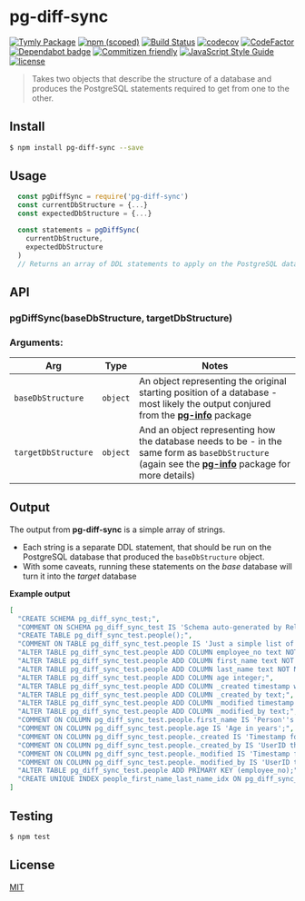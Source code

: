# pg-diff-sync
[![Tymly Package](https://img.shields.io/badge/tymly-package-blue.svg)](https://tymly.io/)
[![npm (scoped)](https://img.shields.io/npm/v/@wmfs/pg-diff-sync.svg)](https://www.npmjs.com/package/@wmfs/pg-diff-sync)
[![Build Status](https://travis-ci.org/wmfs/pg-diff-sync.svg?branch=master)](https://travis-ci.org/wmfs/pg-diff-sync)
[![codecov](https://codecov.io/gh/wmfs/pg-diff-sync/branch/master/graph/badge.svg)](https://codecov.io/gh/wmfs/pg-diff-sync)
[![CodeFactor](https://www.codefactor.io/repository/github/wmfs/pg-diff-sync/badge)](https://www.codefactor.io/repository/github/wmfs/pg-diff-sync)
[![Dependabot badge](https://img.shields.io/badge/Dependabot-active-brightgreen.svg)](https://dependabot.com/)
[![Commitizen friendly](https://img.shields.io/badge/commitizen-friendly-brightgreen.svg)](http://commitizen.github.io/cz-cli/)
[![JavaScript Style Guide](https://img.shields.io/badge/code_style-standard-brightgreen.svg)](https://standardjs.com)
[![license](https://img.shields.io/github/license/mashape/apistatus.svg)](https://github.com/wmfs/tymly/blob/master/packages/pg-concat/LICENSE)



	
> Takes two objects that describe the structure of a database and produces the PostgreSQL statements required to get from one to the other.

## <a name="install"></a>Install
```bash
$ npm install pg-diff-sync --save
```

## <a name="usage"></a>Usage

```javascript
  const pgDiffSync = require('pg-diff-sync')
  const currentDbStructure = {...} 
  const expectedDbStructure = {...} 

  const statements = pgDiffSync(
    currentDbStructure,
    expectedDbStructure
  )  
  // Returns an array of DDL statements to apply on the PostgreSQL database
```

## <a name="api"></a>API

### pgDiffSync(baseDbStructure, targetDbStructure)

### Arguments:
| Arg  | Type | Notes |
| ---  | ----- | ------ |
| `baseDbStructure`  | `object`  | An object representing the original starting position of a database - most likely the output conjured from the __[pg-info](https://github.com/wmfs/tymly/tree/master/packages/pg-info)__ package |
| `targetDbStructure`  | `object`  | And an object representing how the database needs to be - in the same form as `baseDbStructure` (again see the __[pg-info](https://github.com/wmfs/tymly/tree/master/packages/pg-info)__ package for more details) |

## <a name="output"></a>Output

The output from __pg-diff-sync__ is a simple array of strings.

* Each string is a separate DDL statement, that should be run on the PostgreSQL database that produced the `baseDbStructure` object. 
* With some caveats, running these statements on the _base_ database will turn it into the _target_ database

__Example output__

```json
[
  "CREATE SCHEMA pg_diff_sync_test;",
  "COMMENT ON SCHEMA pg_diff_sync_test IS 'Schema auto-generated by Relationize.js!';",
  "CREATE TABLE pg_diff_sync_test.people();",
  "COMMENT ON TABLE pg_diff_sync_test.people IS 'Just a simple list of people!';",
  "ALTER TABLE pg_diff_sync_test.people ADD COLUMN employee_no text NOT NULL;",
  "ALTER TABLE pg_diff_sync_test.people ADD COLUMN first_name text NOT NULL;",
  "ALTER TABLE pg_diff_sync_test.people ADD COLUMN last_name text NOT NULL;",
  "ALTER TABLE pg_diff_sync_test.people ADD COLUMN age integer;",
  "ALTER TABLE pg_diff_sync_test.people ADD COLUMN _created timestamp with time zone NOT NULL DEFAULT now();",
  "ALTER TABLE pg_diff_sync_test.people ADD COLUMN _created_by text;",
  "ALTER TABLE pg_diff_sync_test.people ADD COLUMN _modified timestamp with time zone NOT NULL DEFAULT now();",
  "ALTER TABLE pg_diff_sync_test.people ADD COLUMN _modified_by text;",
  "COMMENT ON COLUMN pg_diff_sync_test.people.first_name IS 'Person''s first name';",
  "COMMENT ON COLUMN pg_diff_sync_test.people.age IS 'Age in years';",
  "COMMENT ON COLUMN pg_diff_sync_test.people._created IS 'Timestamp for when this record was created';",
  "COMMENT ON COLUMN pg_diff_sync_test.people._created_by IS 'UserID that created this record (if known)';",
  "COMMENT ON COLUMN pg_diff_sync_test.people._modified IS 'Timestamp for when this record was last updated';",
  "COMMENT ON COLUMN pg_diff_sync_test.people._modified_by IS 'UserID that last modified this record (if known)';",
  "ALTER TABLE pg_diff_sync_test.people ADD PRIMARY KEY (employee_no);",
  "CREATE UNIQUE INDEX people_first_name_last_name_idx ON pg_diff_sync_test.people (first_name,last_name);"
]
```

## <a name="test"></a>Testing


```bash
$ npm test
```

## <a name="license"></a>License
[MIT](https://github.com/wmfs/pg-diff-sync/blob/master/LICENSE)
